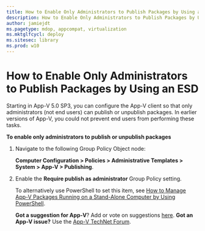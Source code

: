 ```yaml
---
title: How to Enable Only Administrators to Publish Packages by Using an ESD (Windows 10)
description: How to Enable Only Administrators to Publish Packages by Using an ESD
author: jamiejdt
ms.pagetype: mdop, appcompat, virtualization
ms.mktglfcycl: deploy
ms.sitesec: library
ms.prod: w10
---
```



# How to Enable Only Administrators to Publish Packages by Using an ESD


Starting in App-V 5.0 SP3, you can configure the App-V client so that only administrators (not end users) can publish or unpublish packages. In earlier versions of App-V, you could not prevent end users from performing these tasks.

**To enable only administrators to publish or unpublish packages**

1.  Navigate to the following Group Policy Object node:

    **Computer Configuration &gt; Policies &gt; Administrative Templates &gt; System &gt; App-V &gt; Publishing**.

2.  Enable the **Require publish as administrator** Group Policy setting.

    To alternatively use PowerShell to set this item, see [How to Manage App-V Packages Running on a Stand-Alone Computer by Using PowerShell](appv-manage-appv-packages-running-on-a-stand-alone-computer-with-powershell.md#bkmk-admins-pub-pkgs).

    **Got a suggestion for App-V**? Add or vote on suggestions [here](http://appv.uservoice.com/forums/280448-microsoft-application-virtualization). **Got an App-V issue?** Use the [App-V TechNet Forum](https://social.technet.microsoft.com/Forums/home?forum=mdopappv).

 

 





